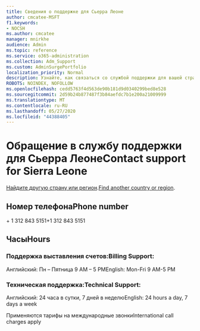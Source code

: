 ```yaml
---
title: Сведения о поддержке для Сьерра Леоне
author: cmcatee-MSFT
f1.keywords:
- NOCSH
ms.author: cmcatee
manager: mnirkhe
audience: Admin
ms.topic: reference
ms.service: o365-administration
ms.collection: Adm_Support
ms.custom: AdminSurgePortfolio
localization_priority: Normal
description: Узнайте, как связаться со службой поддержки для вашей страны или региона.
ROBOTS: NOINDEX, NOFOLLOW
ms.openlocfilehash: cedd5763f4d563de90b181d9d0340299bed8e528
ms.sourcegitcommit: 2d59b24b877487f3b84aefdc7b1e200a21009999
ms.translationtype: MT
ms.contentlocale: ru-RU
ms.lasthandoff: 05/27/2020
ms.locfileid: "44388405"
---
```

# <a name="contact-support-for-sierra-leone"></a><span data-ttu-id="ec7cf-103">Обращение в службу поддержки для Сьерра Леоне</span><span class="sxs-lookup"><span data-stu-id="ec7cf-103">Contact support for Sierra Leone</span></span>

<span data-ttu-id="ec7cf-104">[Найдите другую страну или регион](../contact-support-for-business-products.md).</span><span class="sxs-lookup"><span data-stu-id="ec7cf-104">[Find another country or region](../contact-support-for-business-products.md).</span></span>

## <a name="phone-number"></a><span data-ttu-id="ec7cf-105">Номер телефона</span><span class="sxs-lookup"><span data-stu-id="ec7cf-105">Phone number</span></span>
<span data-ttu-id="ec7cf-106">+ 1 312 843 5151</span><span class="sxs-lookup"><span data-stu-id="ec7cf-106">+1 312 843 5151</span></span>

## <a name="hours"></a><span data-ttu-id="ec7cf-107">Часы</span><span class="sxs-lookup"><span data-stu-id="ec7cf-107">Hours</span></span>
### <a name="billing-support"></a><span data-ttu-id="ec7cf-108">Поддержка выставления счетов:</span><span class="sxs-lookup"><span data-stu-id="ec7cf-108">Billing Support:</span></span>

<span data-ttu-id="ec7cf-109">Английский: Пн – Пятница 9 AM – 5 PM</span><span class="sxs-lookup"><span data-stu-id="ec7cf-109">English: Mon-Fri 9 AM-5 PM</span></span>

### <a name="technical-support"></a><span data-ttu-id="ec7cf-110">Техническая поддержка:</span><span class="sxs-lookup"><span data-stu-id="ec7cf-110">Technical Support:</span></span>

<span data-ttu-id="ec7cf-111">Английский: 24 часа в сутки, 7 дней в неделю</span><span class="sxs-lookup"><span data-stu-id="ec7cf-111">English: 24 hours a day, 7 days a week</span></span>

<span data-ttu-id="ec7cf-112">Применяются тарифы на международные звонки</span><span class="sxs-lookup"><span data-stu-id="ec7cf-112">International call charges apply</span></span>
